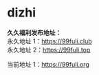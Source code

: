 # dizhi
<b>久久福利发布地址：</b><br/>
永久地址 1：https://99fuli.club<br/>
永久地址 2：https://99fuli.top<br/>

当前地址 1：https://99fuli.org<br/>
